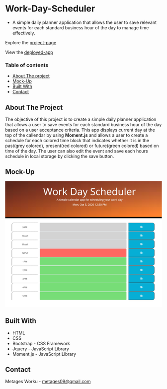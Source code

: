 # Work-Day-Scheduler
  * A simple daily planner application that allows the user to save relevant events for each standard business hour of the day to manage time effectively.

Explore the [project-page](https://github.com/Mgithub89/Work-Day-Scheduler.git)

View the [deployed-app](https://mgithub89.github.io/Work-Day-Scheduler/)

### Table of contents
   * [About The project](#About-The-Project)
   * [Mock-Up](#Mock-Up)
   * [Built With](#Built-With)
   * [Contact](#Contact)

 ## About The Project 
  
  The objective of this project is to create a simple daily planner application that allows a user to save events for each standard business hour of the day based on a user acceptance criteria.
  This app displays current day at the top of the callendar by using **Moment.js** and allows a user to create a schedule for each colored time block that indicates whether it is in the past(grey colored), present(red colored) or future(green colored) based on time of the day. The user can also edit the event and save each hours schedule in local storage by clicking the save button.

## Mock-Up
![Ui](Capture.PNG)

## Built With 
   *  HTML
   *  CSS
   *  Bootstrap - CSS Framework
   *  Jquery - JavaScript Library
   *  Moment.js - JavaScript Library
    

## Contact
Metages Worku - [metages09@gmail.com](mailto:metages09@gmail.com)
